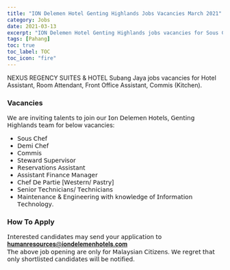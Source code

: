 ```yaml
---
title: "ION Delemen Hotel Genting Highlands Jobs Vacancies March 2021" 
category: Jobs 
date: 2021-03-13
excerpt: "ION Delemen Hotel Genting Highlands jobs vacancies for Sous Chef, Demi Chef, Commis, Steward, Reservation, Finance, Technician, Maintenance" 
tags: [Pahang] 
toc: true 
toc_label: TOC 
toc_icon: "fire" 
--- 
```


NEXUS REGENCY SUITES & HOTEL Subang Jaya jobs vacancies for Hotel Assistant, Room Attendant, Front Office Assistant, Commis (Kitchen).

### Vacancies
𝖶𝖾 𝖺𝗋𝖾 𝗂𝗇𝗏𝗂𝗍𝗂𝗇𝗀 𝗍𝖺𝗅𝖾𝗇𝗍𝗌 𝗍𝗈 𝗃𝗈𝗂𝗇 𝗈𝗎𝗋 𝖨𝗈𝗇 𝖣𝖾𝗅𝖾𝗆𝖾𝗇 𝖧𝗈𝗍𝖾𝗅𝗌, 𝖦𝖾𝗇𝗍𝗂𝗇𝗀 𝖧𝗂𝗀𝗁𝗅𝖺𝗇𝖽𝗌 𝗍𝖾𝖺𝗆 for below vacancies:

* 𝖲𝗈𝗎𝗌 𝖢𝗁𝖾𝖿
* 𝖣𝖾𝗆𝗂 𝖢𝗁𝖾𝖿
* 𝖢𝗈𝗆𝗆𝗂𝗌
* 𝖲𝗍𝖾𝗐𝖺𝗋𝖽 𝖲𝗎𝗉𝖾𝗋𝗏𝗂𝗌𝗈𝗋
* 𝖱𝖾𝗌𝖾𝗋𝗏𝖺𝗍𝗂𝗈𝗇𝗌 𝖠𝗌𝗌𝗂𝗌𝗍𝖺𝗇𝗍
* 𝖠𝗌𝗌𝗂𝗌𝗍𝖺𝗇𝗍 𝖥𝗂𝗇𝖺𝗇𝖼𝖾 𝖬𝖺𝗇𝖺𝗀𝖾𝗋
* 𝖢𝗁𝖾𝖿 𝖣𝖾 𝖯𝖺𝗋𝗍𝗂𝖾 [𝖶𝖾𝗌𝗍𝖾𝗋𝗇/ 𝖯𝖺𝗌𝗍𝗋𝗒]
* 𝖲𝖾𝗇𝗂𝗈𝗋 𝖳𝖾𝖼𝗁𝗇𝗂𝖼𝗂𝖺𝗇𝗌/ 𝖳𝖾𝖼𝗁𝗇𝗂𝖼𝗂𝖺𝗇𝗌
* 𝖬𝖺𝗂𝗇𝗍𝖾𝗇𝖺𝗇𝖼𝖾 & 𝖤𝗇𝗀𝗂𝗇𝖾𝖾𝗋𝗂𝗇𝗀 𝗐𝗂𝗍𝗁 𝗄𝗇𝗈𝗐𝗅𝖾𝖽𝗀𝖾 𝗈𝖿 𝖨𝗇𝖿𝗈𝗋𝗆𝖺𝗍𝗂𝗈𝗇 𝖳𝖾𝖼𝗁𝗇𝗈𝗅𝗈𝗀𝗒.

### How To Apply
𝖨𝗇𝗍𝖾𝗋𝖾𝗌𝗍𝖾𝖽 𝖼𝖺𝗇𝖽𝗂𝖽𝖺𝗍𝖾𝗌 𝗆𝖺𝗒 𝗌𝖾𝗇𝖽 𝗒𝗈𝗎𝗋 𝖺𝗉𝗉𝗅𝗂𝖼𝖺𝗍𝗂𝗈𝗇 𝗍𝗈 𝐡𝐮𝐦𝐚𝐧𝐫𝐞𝐬𝐨𝐮𝐫𝐜𝐞𝐬@𝐢𝐨𝐧𝐝𝐞𝐥𝐞𝐦𝐞𝐧𝐡𝐨𝐭𝐞𝐥𝐬.𝐜𝐨𝐦 <br/>
𝖳𝗁𝖾 𝖺𝖻𝗈𝗏𝖾 𝗃𝗈𝖻 𝗈𝗉𝖾𝗇𝗂𝗇𝗀 𝖺𝗋𝖾 𝗈𝗇𝗅𝗒 𝖿𝗈𝗋 𝖬𝖺𝗅𝖺𝗒𝗌𝗂𝖺𝗇 𝖢𝗂𝗍𝗂𝗓𝖾𝗇𝗌. 𝖶𝖾 𝗋𝖾𝗀𝗋𝖾𝗍 𝗍𝗁𝖺𝗍 𝗈𝗇𝗅𝗒 𝗌𝗁𝗈𝗋𝗍𝗅𝗂𝗌𝗍𝖾𝖽 𝖼𝖺𝗇𝖽𝗂𝖽𝖺𝗍𝖾𝗌 𝗐𝗂𝗅𝗅 𝖻𝖾 𝗇𝗈𝗍𝗂𝖿𝗂𝖾𝖽.